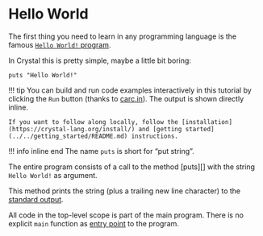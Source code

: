 # Hello World

The first thing you need to learn in any programming language is the famous [`Hello World!` program](https://en.wikipedia.org/wiki/%22Hello,_World!%22_program).

In Crystal this is pretty simple, maybe a little bit boring:

```{.crystal .crystal-play}
puts "Hello World!"
```

!!! tip
    You can build and run code examples interactively in this tutorial by clicking the `Run` button (thanks to [carc.in](https://carc.in)).
    The output is shown directly inline.

    If you want to follow along locally, follow the [installation](https://crystal-lang.org/install/) and [getting started](../../getting_started/README.md) instructions.

!!! info inline end
    The name `puts` is short for “put string”.

The entire program consists of a call to the method [puts][] with the string `Hello World!` as argument.

This method prints the string (plus a trailing new line character) to the [standard output](https://en.wikipedia.org/wiki/Standard_output).

All code in the top-level scope is part of the main program. There is no explicit `main` function as [entry point](https://en.wikipedia.org/wiki/Entry_point) to the program.

